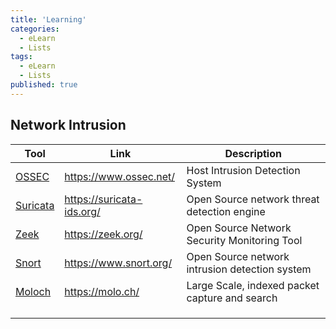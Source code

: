 ```yaml
---
title: 'Learning'
categories:
  - eLearn		
  - Lists
tags:
  - eLearn
  - Lists
published: true
---
```


Network Intrusion
-----------------

| Tool                                  | Link                      | Description                                    |
|---------------------------------------|---------------------------|------------------------------------------------|
| [OSSEC](https://www.ossec.net/)       | https://www.ossec.net/    | Host Intrusion Detection System                |
| [Suricata](https://suricata-ids.org/) | https://suricata-ids.org/ | Open Source network threat detection engine    |
| [Zeek](https://zeek.org/)             | https://zeek.org/         | Open Source Network Security Monitoring Tool   |
| [Snort](https://www.snort.org/)       | https://www.snort.org/    | Open Source network intrusion detection system |
| [Moloch](https://molo.ch/)            | https://molo.ch/          | Large Scale, indexed packet capture and search |
|                                       |                           |                                                |
|                                       |                           |                                                |
|                                       |                           |                                                |

